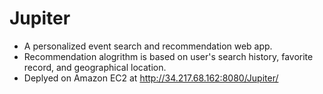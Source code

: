 # Jupiter
- A personalized event search and recommendation web app.
- Recommendation alogrithm is based on user's search history, favorite record, and geographical location.
- Deplyed on Amazon EC2 at http://34.217.68.162:8080/Jupiter/
